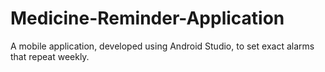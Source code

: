 # Medicine-Reminder-Application
A mobile application, developed using Android Studio, to set exact alarms that repeat weekly. 
